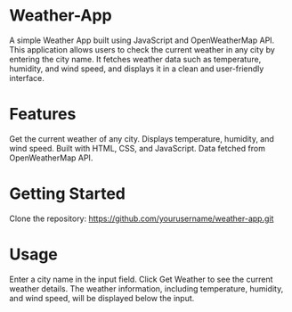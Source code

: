# Weather-App
A simple Weather App built using JavaScript and OpenWeatherMap API. This application allows users to check the current weather in any city by entering the city name. It fetches weather data such as temperature, humidity, and wind speed, and displays it in a clean and user-friendly interface.

# Features
Get the current weather of any city.
Displays temperature, humidity, and wind speed.
Built with HTML, CSS, and JavaScript.
Data fetched from OpenWeatherMap API.

# Getting Started
Clone the repository:
https://github.com/yourusername/weather-app.git

# Usage
Enter a city name in the input field.
Click Get Weather to see the current weather details.
The weather information, including temperature, humidity, and wind speed, will be displayed below the input.
